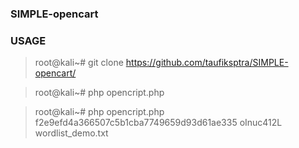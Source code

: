 ### SIMPLE-opencart
>
                         
### USAGE

> root@kali~# git clone https://github.com/taufiksptra/SIMPLE-opencart/

> root@kali~# php opencript.php

> root@kali~# php opencript.php f2e9efd4a366507c5b1cba7749659d93d61ae335 oInuc412L wordlist_demo.txt


 

